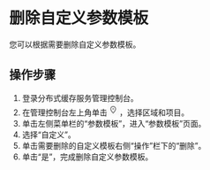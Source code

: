 # 删除自定义参数模板<a name="dcs-ug-210622005"></a>

您可以根据需要删除自定义参数模板。

## 操作步骤<a name="section143533882110"></a>

1.  登录分布式缓存服务管理控制台。
2.  在管理控制台左上角单击![](figures/icon-region.png)，选择区域和项目。
3.  单击左侧菜单栏的“参数模板”，进入“参数模板”页面。
4.  选择“自定义”。
5.  单击需要删除的自定义模板右侧“操作”栏下的“删除”。
6.  单击“是”，完成删除自定义参数模板。

